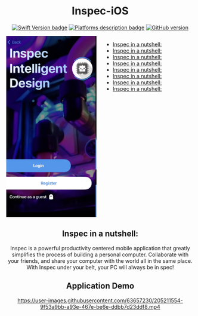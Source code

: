<div align="center">
 
# Inspec-iOS
 
[![Swift Version badge](https://img.shields.io/badge/Swift-5.7.1-orange.svg)](https://shields.io/)
[![Platforms description badge](https://img.shields.io/badge/Platform-iOS-blue.svg)](https://shields.io/)
[![GitHub version](https://badge.fury.io/gh/jcook03266%2FBasin.svg)](https://badge.fury.io/gh/jcook03266%2FBasin)
 
</div>
 
<div style="display: grid; grid-gap: 20px; grid-template-columns: 1fr 1fr"> 
 
<div>
 
<img src="https://github.com/jcook03266/Inspec-iOS/blob/Master/Resources/Repo-Hero.jpg" width = "400">
 
</div>

<div>

- [Inspec in a nutshell:](#Inspec-in-a-nutshell)
- [Inspec in a nutshell:](#Inspec-in-a-nutshell)
- [Inspec in a nutshell:](#Inspec-in-a-nutshell)
- [Inspec in a nutshell:](#Inspec-in-a-nutshell)
- [Inspec in a nutshell:](#Inspec-in-a-nutshell)
- [Inspec in a nutshell:](#Inspec-in-a-nutshell)
- [Inspec in a nutshell:](#Inspec-in-a-nutshell)
- [Inspec in a nutshell:](#Inspec-in-a-nutshell)
 
</div>

</div>

<div align="center">
 
## Inspec in a nutshell:
Inspec is a powerful productivity centered mobile application that greatly simplifies the process of building a personal computer. Collaborate with your friends, and share your computer with the world all in the same place. With Inspec under your belt, your PC will always be in spec!
 
</div>

<div align="center">
 
## Application Demo
 
https://user-images.githubusercontent.com/63657230/205211554-9f53a9bb-a93e-467e-be6e-ddbb7d23ddf8.mp4
 
 </div>
